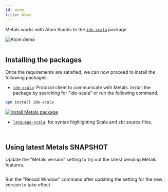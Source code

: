 ```yaml
---
id: atom
title: Atom
---
```


Metals works with Atom thanks to the
[`ide-scala`](https://atom.io/packages/ide-scala) package.

![Atom demo](https://i.imgur.com/xPn2ATM.gif)

```scala mdoc:requirements

```

## Installing the packages

Once the requirements are satisfied, we can now proceed to install the following packages:

- [`ide-scala`](https://atom.io/packages/ide-scala): Protocol client to communicate with Metals. Install the package by searching for "ide-scala" or run the following command.

```sh
apm install ide-scala
```

[![Install Metals package](https://img.shields.io/badge/metals-atom-brightgreen.png)](atom://settings-view/show-package?package=ide-scala)

- [`language-scala`](https://atom.io/packages/language-scala): for syntax highlighting Scala and sbt source files.

```scala mdoc:editor:atom

```

```scala mdoc:command-palette:atom

```

## Using latest Metals SNAPSHOT

Update the "Metals version" setting to try out the latest pending Metals
features.

```scala mdoc:releases

```

Run the "Reload Window" command after updating the setting for the new version
to take effect.

```scala mdoc:generic

```

```scala mdoc:worksheet
```
